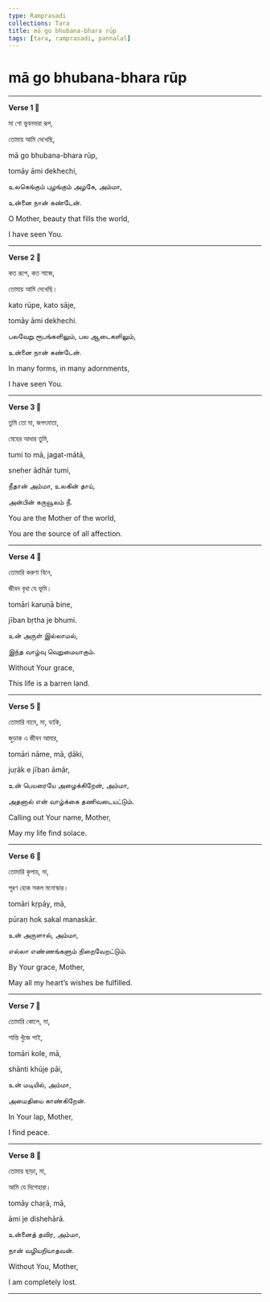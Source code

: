 ```yaml
---
type: Ramprasadi
collections: Tara
title: mā go bhubana-bhara rūp
tags: [tara, ramprasadi, pannalal]
---
```


# mā go bhubana-bhara rūp

---

**Verse 1 🔸**

মা গো ভুবনভরা রূপ,

তোমায় আমি দেখেছি,

mā go bhubana-bhara rūp,

tomāy āmi dekhechi,

உலகெங்கும் புழங்கும் அழகே, அம்மா,

உன்னை நான் கண்டேன்.

O Mother, beauty that fills the world,

I have seen You.

---

**Verse 2 🔸**

কত রূপে, কত সাজে,

তোমায় আমি দেখেছি।

kato rūpe, kato sāje,

tomāy āmi dekhechi.

பலவேறு ரூபங்களிலும், பல ஆடைகளிலும்,

உன்னை நான் கண்டேன்.

In many forms, in many adornments,

I have seen You.

---

**Verse 3 🔸**

তুমি তো মা, জগৎমাতা,

স্নেহের আধার তুমি,

tumi to mā, jagat-mātā,

sneher ādhār tumi,

நீதான் அம்மா, உலகின் தாய்,

அன்பின் கருவூலம் நீ.

You are the Mother of the world,

You are the source of all affection.

---

**Verse 4 🔸**

তোমারি করুণা বিনে,

জীবন বৃথা যে ভূমি।

tomāri karuṇā bine,

jīban bṛtha je bhumi.

உன் அருள் இல்லாமல்,

இந்த வாழ்வு வெறுமையாகும்.

Without Your grace,

This life is a barren land.

---

**Verse 5 🔸**

তোমারি নামে, মা, ডাকি,

জুড়াক এ জীবন আমার,

tomāri nāme, mā, ḍāki,

juṛāk e jīban āmār,

உன் பெயரையே அழைக்கிறேன், அம்மா,

அதனால் என் வாழ்க்கை தணிவடையட்டும்.

Calling out Your name, Mother,

May my life find solace.

---

**Verse 6 🔸**

তোমারি কৃপায়, মা,

পূরণ হোক সকল মনোস্কার।

tomāri kṛpāy, mā,

pūraṇ hok sakal manaskār.

உன் அருளால், அம்மா,

எல்லா எண்ணங்களும் நிறைவேறட்டும்.

By Your grace, Mother,

May all my heart’s wishes be fulfilled.

---

**Verse 7 🔸**

তোমারি কোলে, মা,

শান্তি খুঁজে পাই,

tomāri kole, mā,

shānti khūje pāi,

உன் மடியில், அம்மா,

அமைதியை காண்கிறேன்.

In Your lap, Mother,

I find peace.

---

**Verse 8 🔸**

তোমায় ছাড়া, মা,

আমি যে দিশেহারা।

tomāy chaṛā, mā,

āmi je dishehārā.

உன்னைத் தவிர, அம்மா,

நான் வழியறியாதவன்.

Without You, Mother,

I am completely lost.

---
